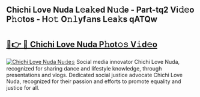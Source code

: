 ## Chichi Love Nuda L𝚎a𝚔ed N𝚞𝚍e - Part-tq2 Vi𝚍𝚎o P𝚑𝚘tos - H𝚘𝚝 O𝚗𝚕yf𝚊ns L𝚎a𝚔s qATQw

# <h2><a href="http://kf388ib.oniu.top/?m=Chichi+Love+Nuda">🔗👉 🔴 Chichi Love Nuda P𝚑ot𝚘𝚜 V𝚒d𝚎o</a></h2>

[![Chichi Love Nuda Nu𝚍e𝚜](https://i.imgur.com/0qMVB7G.gif)](http://kf388ib.oniu.top/?m=Chichi+Love+Nuda)
Social media innovator Chichi Love Nuda, recognized for sharing dance and lifestyle knowledge, through presentations and vlogs. Dedicated social justice advocate Chichi Love Nuda, recognized for their passion and efforts to promote equality and justice for all.  
